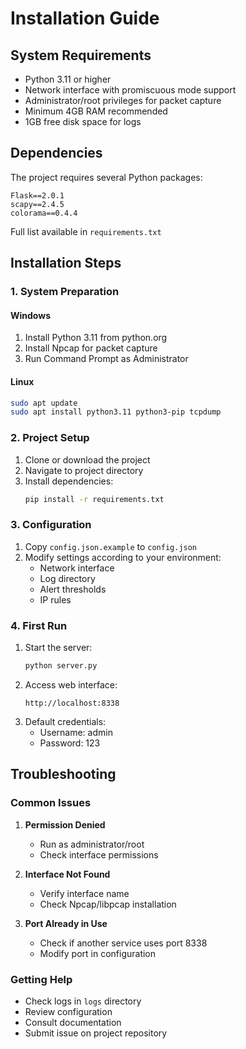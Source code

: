 # Installation Guide

## System Requirements
- Python 3.11 or higher
- Network interface with promiscuous mode support
- Administrator/root privileges for packet capture
- Minimum 4GB RAM recommended
- 1GB free disk space for logs

## Dependencies
The project requires several Python packages:
```
Flask==2.0.1
scapy==2.4.5
colorama==0.4.4
```

Full list available in `requirements.txt`

## Installation Steps

### 1. System Preparation
#### Windows
1. Install Python 3.11 from python.org
2. Install Npcap for packet capture
3. Run Command Prompt as Administrator

#### Linux
```bash
sudo apt update
sudo apt install python3.11 python3-pip tcpdump
```

### 2. Project Setup
1. Clone or download the project
2. Navigate to project directory
3. Install dependencies:
   ```bash
   pip install -r requirements.txt
   ```

### 3. Configuration
1. Copy `config.json.example` to `config.json`
2. Modify settings according to your environment:
   - Network interface
   - Log directory
   - Alert thresholds
   - IP rules

### 4. First Run
1. Start the server:
   ```bash
   python server.py
   ```
2. Access web interface:
   ```
   http://localhost:8338
   ```
3. Default credentials:
   - Username: admin
   - Password: 123

## Troubleshooting

### Common Issues
1. **Permission Denied**
   - Run as administrator/root
   - Check interface permissions

2. **Interface Not Found**
   - Verify interface name
   - Check Npcap/libpcap installation

3. **Port Already in Use**
   - Check if another service uses port 8338
   - Modify port in configuration

### Getting Help
- Check logs in `logs` directory
- Review configuration
- Consult documentation
- Submit issue on project repository
